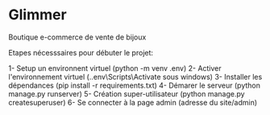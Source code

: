 # Glimmer
Boutique e-commerce de vente de bijoux



Etapes nécesssaires pour débuter le projet:

1- Setup un environnent virtuel (python -m venv .env)
2- Activer l'environnement virtuel (.\.env\Scripts\Activate sous windows)
3- Installer les dépendances (pip install -r requirements.txt)
4- Démarer le serveur (python manage.py runserver)
5- Création super-utilisateur (python manage.py createsuperuser)
6- Se connecter à la page admin (adresse du site/admin)